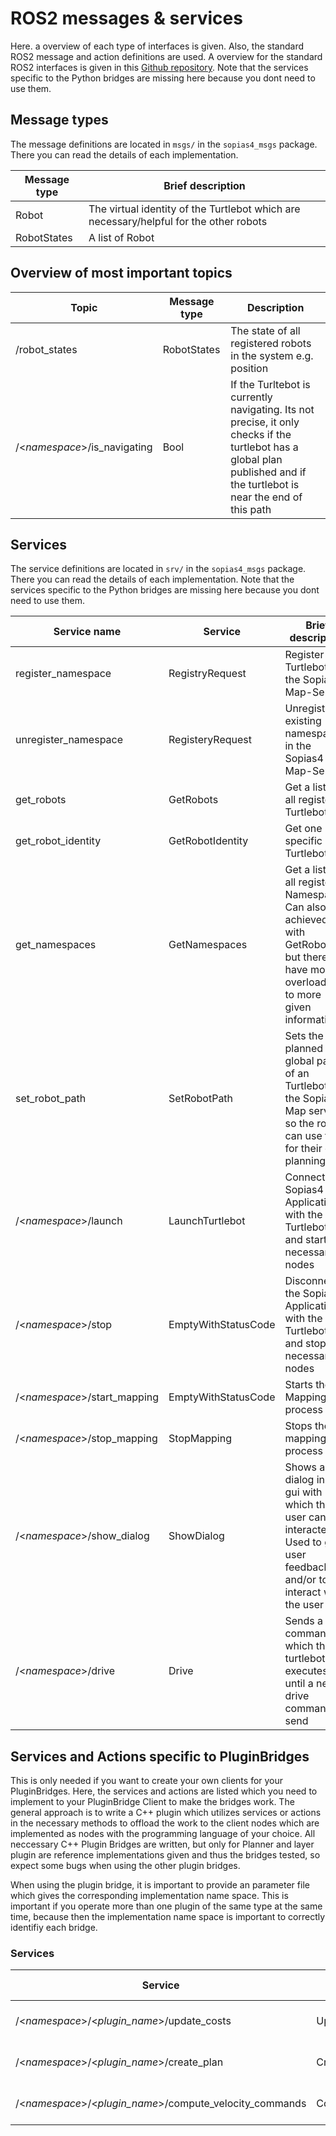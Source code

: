# ROS2 messages & services
Here. a overview of each type of interfaces is given. Also, the standard ROS2 message and action definitions are used. A overview for the standard ROS2 interfaces is given in this [Github repository](https://github.com/ros2/common_interfaces).  Note that the services specific to the Python bridges are missing here because you dont need to use them.

## Message types
The message definitions are located in `msgs/` in the `sopias4_msgs` package. There you can read the details of each implementation. 

| **Message type** | **Brief description**                                                                  |
| ---------------- | -------------------------------------------------------------------------------------- |
| Robot            | The virtual identity of the Turtlebot which are necessary/helpful for the other robots |
| RobotStates      | A list of Robot                                                                        |

## Overview of most important topics
| **Topic**                    | **Message type** | **Description**                                                                                                                                                          |
| ---------------------------- | ---------------- | ------------------------------------------------------------------------------------------------------------------------------------------------------------------------ |
| /robot_states                | RobotStates      | The state of all registered robots in the system e.g. position                                                                                                           |
| /<*namespace*>/is_navigating | Bool             | If the Turltebot is currently navigating. Its not precise, it only checks if the turtlebot has a global plan published and if the turtlebot is near the end of this path |


## Services
The service definitions are located in `srv/` in the `sopias4_msgs` package. There you can read the details of each implementation. Note that the services specific to the Python bridges are missing here because you dont need to use them.

| **Service name**             | **Service**         | **Brief description**                                                                                                                        |
| ---------------------------- | ------------------- | -------------------------------------------------------------------------------------------------------------------------------------------- |
| register_namespace           | RegistryRequest     | Register a Turtlebot on the Sopias4 Map-Server                                                                                               |
| unregister_namespace         | RegisteryRequest    | Unregisters a existing namespace in the Sopias4 Map-Server                                                                                   |
| get_robots                   | GetRobots           | Get a list of all registered Turtlebots                                                                                                      |
| get_robot_identity           | GetRobotIdentity    | Get one specific Turtlebot                                                                                                                   |
| get_namespaces               | GetNamespaces       | Get a list of all registered Namespaces. Can also be achieved with GetRobots, but there you have more overload due to more given information |
| set_robot_path               | SetRobotPath        | Sets the planned  global path of an Turtlebot on the Sopias4 Map server so the robots can use them for their own planning                    |
| /<*namespace*>/launch        | LaunchTurtlebot     | Connects the Sopias4 Application with the Turtlebots and starts all necessary nodes                                                          |
| /<*namespace*>/stop          | EmptyWithStatusCode | Disconnects the Sopias4 Application with the Turtlebots and stops all necessary nodes                                                        |
| /<*namespace*>/start_mapping | EmptyWithStatusCode | Starts the Mapping process                                                                                                                   |
| /<*namespace*>/stop_mapping  | StopMapping         | Stops the mapping process                                                                                                                    |
| /<*namespace*>/show_dialog   | ShowDialog          | Shows a dialog in the gui with which the user can interacted. Used to give user feedback and/or to interact with the user                    |
| /<*namespace*>/drive         | Drive               | Sends a drive command which the turtlebot executes until a new drive command is send                                                         |

## Services and Actions specific to PluginBridges
This is only needed if you want to create your own clients for your PluginBridges. Here, the services and actions are listed which you need to implement to your PluginBridge Client to make the bridges work. The general approach is to write a C++ plugin which utilizes services or actions in the necessary methods to offload the work to the client nodes which are implemented as nodes with the programming language of your choice. All neccessary C++ Plugin Bridges are written, but only for Planner and layer plugin are reference implementations given and thus the bridges tested, so expect some bugs when using the other plugin bridges.

When using the plugin bridge, it is important to provide an parameter file which gives the corresponding implementation name space. This is important if you operate more than one plugin of the same type at the same time, because then the implementation name space is important to correctly identifiy each bridge.

### Services
| **Service**                                              | **Service type**        | **Plugin Bridge**          | **Overrides Method**        | **Descriptiom**        |
| -------------------------------------------------------- | ----------------------- | -------------------------- | --------------------------- | ---------------------- |
| /<*namespace*>/<*plugin_name*>/update_costs              | UpdateCosts             | Layer Plugin PyBridge      | update_costs()              | Implementation pending |
| /<*namespace*>/<*plugin_name*>/create_plan               | CreatePlan              | Planner Plugin PyBridge    | create_plan()               | Implementation pending |
| /<*namespace*>/<*plugin_name*>/compute_velocity_commands | ComputeVelocityCommands | Controller Plugin PyBridge | compute_velocity_commands() | Implementation Pending |
